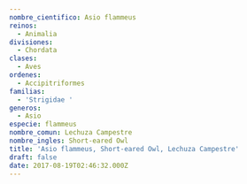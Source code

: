 ```yaml
---
nombre_cientifico: Asio flammeus
reinos:
  - Animalia
divisiones:
  - Chordata
clases:
  - Aves
ordenes:
  - Accipitriformes
familias:
  - 'Strigidae '
generos:
  - Asio
especie: flammeus
nombre_comun: Lechuza Campestre
nombre_ingles: Short-eared Owl
title: 'Asio flammeus, Short-eared Owl, Lechuza Campestre'
draft: false
date: 2017-08-19T02:46:32.000Z
---
```


